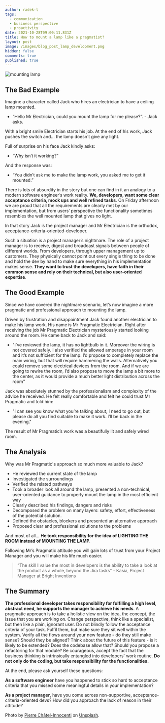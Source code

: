 ```yaml
---
author: radek-l
tags:
  - communication
  - business perspective
  - proactivity
date: 2021-10-28T09:00:11.831Z
title: How to mount a lamp like a pragmatist?
layout: post
image: /images/blog_post_lamp_development.png
hidden: false
comments: true
published: true
---
```

![mounting lamp](/images/blog_post_lamp_development.png)

## The Bad Example

Imagine a character called Jack who hires an electrician to have a ceiling lamp mounted.

* “Hello Mr Electrician, could you mount the lamp for me please?”. - Jack asks.

With a bright smile Electrician starts his job. At the end of his work, Jack pushes the switch and… the lamp doesn't give any light. 

Full of surprise on his face Jack kindly asks:

* “Why isn’t it working?”

And the response was:

* “You didn’t ask me to make the lamp work, you asked me to get it mounted.”

There is lots of absurdity in the story but one can find in it an analogy to a modern software engineer’s work reality. **We, developers, want some clear acceptance criteria, mock ups and well refined tasks**. On Friday afternoon we are proud that all the requirements are clearly met by our implementation, but from users’ perspective the functionality sometimes resembles the well mounted lamp that gives no light. 

In that story Jack is the project manager and Mr Electrician is the orthodox, acceptance-criteria-oriented-developer. 

Such a situation is a project manager’s nightmare. The role of a project manager is to receive, digest and broadcast signals between people of different worlds. From developers, through upper management up to customers. They physically cannot point out every single thing to be done and hold the dev by hand to make sure everything in his implementation makes sense. **They want to trust the developers, have faith in their common sense and rely on their technical, but also user-oriented expertise**.

## The Good Example

Since we have covered the nightmare scenario, let’s now imagine a more pragmatic and professional approach to mounting the lamp.

Driven by frustration and disappointment Jack found another electrician to make his lamp work. His name is Mr Pragmatic Electrician. Right after receiving the job Mr Pragmatic Electrician mysteriously started looking around the room. He came back to Jack and said:

* "I’ve reviewed the lamp, it has no lightbulb in it. Moreover the wiring is not covered safely. I also verified the allowed amperage in your room and it’s not sufficient for the lamp. I’d propose to completely replace the main wiring, but that will require hammering the walls. Alternatively you could remove some electrical devices from the room. And if we are going to rewire the room, I’d also propose to move the lamp a bit more to the center, as it would provide a much better light distribution across the room"

Jack was absolutely stunned by the professionalism and complexity of the advice he received. He felt really comfortable and felt he could trust Mr Pragmatic and told him:

* "I can see you know what you’re talking about, I need to go out, but please do all you find suitable to make it work. I’ll be back in the evening."

The result of Mr Pragmatic’s work was a beautifully lit and safely wired room.

## The Analysis

Why was Mr Pragmatic's approach so much more valuable to Jack?

* He reviewed the current state of the lamp
* Investigated the surroundings 
* Verified the related pathways
* Took a broader look all around the lamp, presented a non-technical, user-oriented guidance to properly mount the lamp in the most efficient way
* Clearly described his findings, dangers and risks
* Decomposed the problem on many layers: safety, effort, effectiveness of the potential solution.
* Defined the obstacles, blockers and presented an alternative approach
* Proposed clear and professional solutions to the problems

And most of all… **He took responsibility for the idea of LIGHTING THE ROOM instead of MOUNTING THE LAMP.**

Following Mr’s Pragmatic attitude you will gain lots of trust from your Project Manager and you will make his life much easier.

>  “The skill I value the most in developers is the ability to take a look at the product as a whole, beyond the Jira tasks” - Kasia, Project Manager at Bright Inventions

## The Summary

**The professional developer takes responsibility for fulfilling a high level, abstract need, he supports the manager to achieve his needs**. A pragmatic approach is to take a holistic view on the idea, the concept, the issue that you are working on. Change perspective, think like a specialist, but then like a plain, ignorant user. Do not blindly follow the acceptance criteria of your task. Fulfil them, but make sure they sit well within the system. Verify all the flows around your new feature - do they still make sense? Should they be aligned? Think about the future of this feature - is it likely to be extended? Does the codebase allow that? Should you propose a refactoring for that module? Be courageous, accept the fact that the business thinking is intrinsically entangled into developers' work routine. **Do not only do the coding, but take responsibility for the functionalities.**

At the end, please ask yourself these questions:

**As a software engineer** have you happened to stick so hard to acceptance criteria that you missed some meaningful details in your implementation?

**As a project manager**, have you come across non-supportive, acceptance-criteria-oriented devs? How did you approach the lack of reason in their attitude?



Photo by [Pierre Châtel-Innocenti](https://unsplash.com/@chatelp?utm_source=unsplash&utm_medium=referral&utm_content=creditCopyText) on [Unsplash](https://unsplash.com/?utm_source=unsplash&utm_medium=referral&utm_content=creditCopyText).